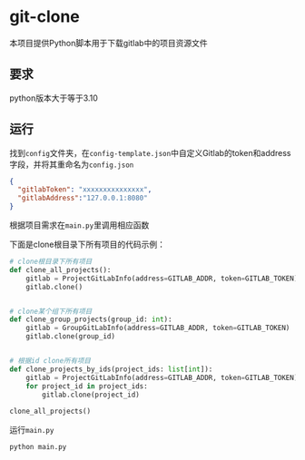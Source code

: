 # git-clone

本项目提供Python脚本用于下载gitlab中的项目资源文件

## 要求

python版本大于等于3.10

## 运行

找到`config`文件夹，在`config-template.json`中自定义Gitlab的token和address字段，并将其重命名为`config.json`

```json
{
  "gitlabToken": "xxxxxxxxxxxxxxx",
  "gitlabAddress":"127.0.0.1:8080"
}
```

根据项目需求在`main.py`里调用相应函数

下面是clone根目录下所有项目的代码示例：

```python
# clone根目录下所有项目
def clone_all_projects():
    gitlab = ProjectGitLabInfo(address=GITLAB_ADDR, token=GITLAB_TOKEN)
    gitlab.clone()


# clone某个组下所有项目
def clone_group_projects(group_id: int):
    gitlab = GroupGitLabInfo(address=GITLAB_ADDR, token=GITLAB_TOKEN)
    gitlab.clone(group_id)


# 根据id clone所有项目
def clone_projects_by_ids(project_ids: list[int]):
    gitlab = ProjectGitLabInfo(address=GITLAB_ADDR, token=GITLAB_TOKEN)
    for project_id in project_ids:
        gitlab.clone(project_id)
        
clone_all_projects()

```

运行`main.py`

```python
python main.py
```

